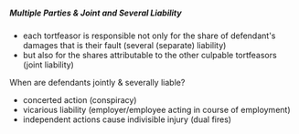 ##### Multiple Parties & Joint and Several Liability
- each tortfeasor is responsible not only for the share of defendant's damages that is their fault (several (separate) liability)
- but also for the shares attributable to the other culpable tortfeasors (joint liability)

When are defendants jointly & severally liable?
- concerted action (conspiracy)
- vicarious liability (employer/employee acting in course of employment)
- independent actions cause indivisible injury (dual fires)